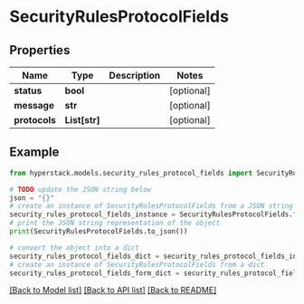 # SecurityRulesProtocolFields


## Properties

Name | Type | Description | Notes
------------ | ------------- | ------------- | -------------
**status** | **bool** |  | [optional] 
**message** | **str** |  | [optional] 
**protocols** | **List[str]** |  | [optional] 

## Example

```python
from hyperstack.models.security_rules_protocol_fields import SecurityRulesProtocolFields

# TODO update the JSON string below
json = "{}"
# create an instance of SecurityRulesProtocolFields from a JSON string
security_rules_protocol_fields_instance = SecurityRulesProtocolFields.from_json(json)
# print the JSON string representation of the object
print(SecurityRulesProtocolFields.to_json())

# convert the object into a dict
security_rules_protocol_fields_dict = security_rules_protocol_fields_instance.to_dict()
# create an instance of SecurityRulesProtocolFields from a dict
security_rules_protocol_fields_form_dict = security_rules_protocol_fields.from_dict(security_rules_protocol_fields_dict)
```
[[Back to Model list]](../README.md#documentation-for-models) [[Back to API list]](../README.md#documentation-for-api-endpoints) [[Back to README]](../README.md)


